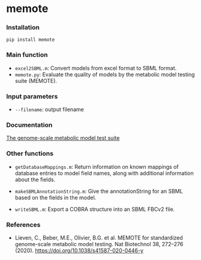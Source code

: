 # memote



### Installation
```
pip install memote
```

### Main function
- `excel2SBML.m`: Convert models from excel format to SBML format.
- `memote.py`:  Evaluate the quality of models by the metabolic model testing suite (MEMOTE).

### Input parameters
- `--filename`: output filename 


### Documentation
[The genome-scale metabolic model test suite](https://memote.readthedocs.io/)


### Other functions

- `getDatabaseMappings.m`: Return information on known mappings of database entries to model field names, along with additional information about the  fields.

- `makeSBMLAnnotationString.m`: Give the annotationString for an SBML based on the fields in the model.

- `writeSBML.m`: Export a COBRA structure into an SBML FBCv2 file. 



### References

- Lieven, C., Beber, M.E., Olivier, B.G. et al. MEMOTE for standardized genome-scale metabolic model testing. Nat Biotechnol 38, 272–276 (2020). https://doi.org/10.1038/s41587-020-0446-y
